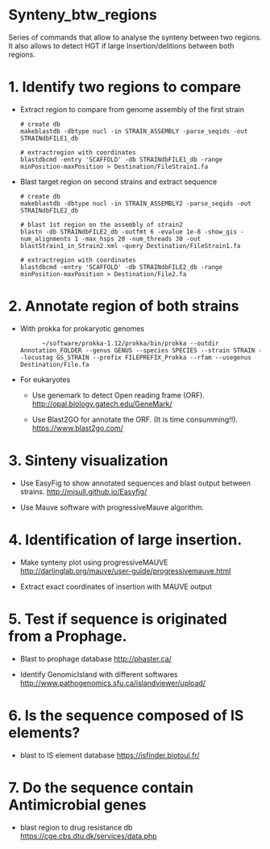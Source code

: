 # Synteny_btw_regions

Series of commands that allow to analyse the synteny between two regions. It also allows to detect HGT if large Insertion/delitions between both regions.


# 1. Identify two regions to compare


- Extract region to compare from genome assembly of the first strain

      # create db 
      makeblastdb -dbtype nucl -in STRAIN_ASSEMBLY -parse_seqids -out STRAINdbFILE1_db 
      
      # extractregion with coordinates
      blastdbcmd -entry 'SCAFFOLD' -db STRAINdbFILE1_db -range minPosition-maxPosition > Destination/FileStrain1.fa


- Blast target region on second strains and extract sequence
      
      # create db 
      makeblastdb -dbtype nucl -in STRAIN_ASSEMBLY2 -parse_seqids -out STRAINdbFILE2_db
      
      # blast 1st region on the assembly of strain2
      blastn -db STRAINdbFILE2_db -outfmt 6 -evalue 1e-8 -show_gis -num_alignments 1 -max_hsps 20 -num_threads 30 -out blastStrain1_in_Strain2.xml -query Destination/FileStrain1.fa
      
      # extractregion with coordinates
      blastdbcmd -entry 'SCAFFOLD' -db STRAINdbFILE2_db -range minPosition-maxPosition > Destination/File2.fa
      
      
# 2.  Annotate region of both strains
            
- With prokka for prokaryotic genomes
 
            ~/software/prokka-1.12/prokka/bin/prokka --outdir Annotation_FOLDER --genus GENUS --species SPECIES --strain STRAIN --locustag GS_STRAIN --prefix FILEPREFIX_Prokka --rfam --usegenus Destination/File.fa

- For eukaryotes
      
     - Use genemark to detect Open reading frame (ORF). http://opal.biology.gatech.edu/GeneMark/
      
     - Use Blast2GO for annotate the ORF. (It is time consumming!!). https://www.blast2go.com/
      
# 3. Sinteny visualization       
- Use EasyFig to show annotated sequences and blast output between strains. http://mjsull.github.io/Easyfig/  

- Use Mauve software with progressiveMauve algorithm.

# 4. Identification of large insertion.
- Make synteny plot using progressiveMAUVE http://darlinglab.org/mauve/user-guide/progressivemauve.html

- Extract exact coordinates of insertion with MAUVE output

# 5. Test if sequence is originated from a Prophage.
- Blast to prophage database http://phaster.ca/

- Identify GenomicIsland with different softwares http://www.pathogenomics.sfu.ca/islandviewer/upload/

 # 6. Is the sequence composed of IS elements?
 
 - blast to IS element database https://isfinder.biotoul.fr/
 
 # 7. Do the sequence contain Antimicrobial genes
 
 - blast region to drug resistance db https://cge.cbs.dtu.dk/services/data.php
 

